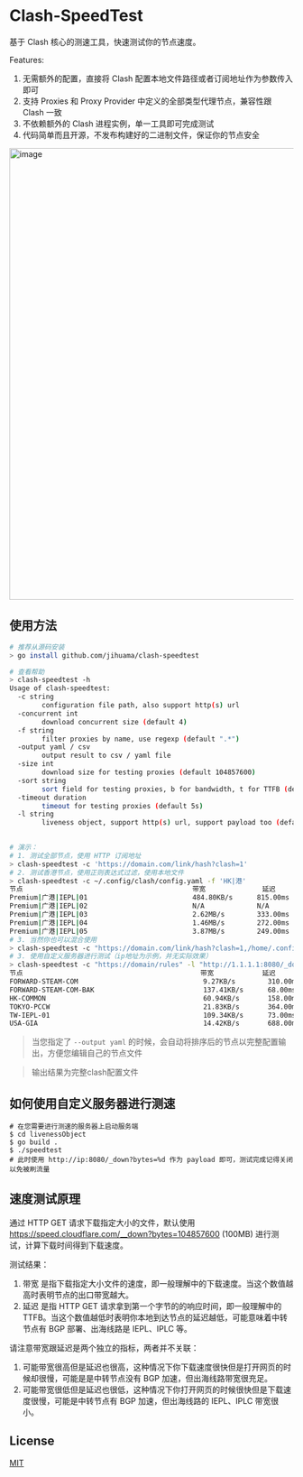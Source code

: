 # Clash-SpeedTest

基于 Clash 核心的测速工具，快速测试你的节点速度。

Features:
1. 无需额外的配置，直接将 Clash 配置本地文件路径或者订阅地址作为参数传入即可
2. 支持 Proxies 和 Proxy Provider 中定义的全部类型代理节点，兼容性跟 Clash 一致
3. 不依赖额外的 Clash 进程实例，单一工具即可完成测试
4. 代码简单而且开源，不发布构建好的二进制文件，保证你的节点安全

<img width="801" alt="image" src="https://user-images.githubusercontent.com/3659110/236233818-d149c5a9-8e62-437f-8c67-55341984184d.png">

## 使用方法

```bash
# 推荐从源码安装
> go install github.com/jihuama/clash-speedtest

# 查看帮助
> clash-speedtest -h
Usage of clash-speedtest:
  -c string
        configuration file path, also support http(s) url
  -concurrent int
        download concurrent size (default 4)
  -f string
        filter proxies by name, use regexp (default ".*")
  -output yaml / csv
        output result to csv / yaml file
  -size int
        download size for testing proxies (default 104857600)
  -sort string
        sort field for testing proxies, b for bandwidth, t for TTFB (default "b")
  -timeout duration
        timeout for testing proxies (default 5s)
  -l string
        liveness object, support http(s) url, support payload too (default "https://speed.cloudflare.com/__down?bytes=%d")
        

# 演示：
# 1. 测试全部节点，使用 HTTP 订阅地址
> clash-speedtest -c 'https://domain.com/link/hash?clash=1'
# 2. 测试香港节点，使用正则表达式过滤，使用本地文件
> clash-speedtest -c ~/.config/clash/config.yaml -f 'HK|港'
节点                                        	带宽          	延迟
Premium|广港|IEPL|01                        	484.80KB/s  	815.00ms
Premium|广港|IEPL|02                        	N/A         	N/A
Premium|广港|IEPL|03                        	2.62MB/s    	333.00ms
Premium|广港|IEPL|04                        	1.46MB/s    	272.00ms
Premium|广港|IEPL|05                        	3.87MB/s    	249.00ms
# 3. 当然你也可以混合使用
> clash-speedtest -c "https://domain.com/link/hash?clash=1,/home/.config/clash/config.yaml"
# 3. 使用自定义服务器进行测试（ip地址为示例，并无实际效果）
> clash-speedtest -c "https://domain/rules" -l "http://1.1.1.1:8080/_down?bytes=%d" --size 10200
节点                                            带宽            延迟          
FORWARD-STEAM-COM                               9.27KB/s        310.00ms    
FORWARD-STEAM-COM-BAK                           137.41KB/s      68.00ms     
HK-COMMON                                       60.94KB/s       158.00ms    
TOKYO-PCCW                                      21.83KB/s       364.00ms    
TW-IEPL-01                                      109.34KB/s      73.00ms     
USA-GIA                                         14.42KB/s       688.00ms 
```

> 当您指定了 `--output yaml` 的时候，会自动将排序后的节点以完整配置输出，方便您编辑自己的节点文件

> 输出结果为完整clash配置文件

## 如何使用自定义服务器进行测速

```shell
# 在您需要进行测速的服务器上启动服务端
$ cd livenessObject
$ go build .
$ ./speedtest
# 此时使用 http://ip:8080/_down?bytes=%d 作为 payload 即可，测试完成记得关闭以免被刷流量
```

## 速度测试原理

通过 HTTP GET 请求下载指定大小的文件，默认使用 https://speed.cloudflare.com/__down?bytes=104857600 (100MB) 进行测试，计算下载时间得到下载速度。

测试结果：
1. 带宽 是指下载指定大小文件的速度，即一般理解中的下载速度。当这个数值越高时表明节点的出口带宽越大。
2. 延迟 是指 HTTP GET 请求拿到第一个字节的的响应时间，即一般理解中的 TTFB。当这个数值越低时表明你本地到达节点的延迟越低，可能意味着中转节点有 BGP 部署、出海线路是 IEPL、IPLC 等。

请注意带宽跟延迟是两个独立的指标，两者并不关联：
1. 可能带宽很高但是延迟也很高，这种情况下你下载速度很快但是打开网页的时候却很慢，可能是是中转节点没有 BGP 加速，但出海线路带宽很充足。
2. 可能带宽很低但是延迟也很低，这种情况下你打开网页的时候很快但是下载速度很慢，可能是中转节点有 BGP 加速，但出海线路的 IEPL、IPLC 带宽很小。

## License

[MIT](LICENSE)
